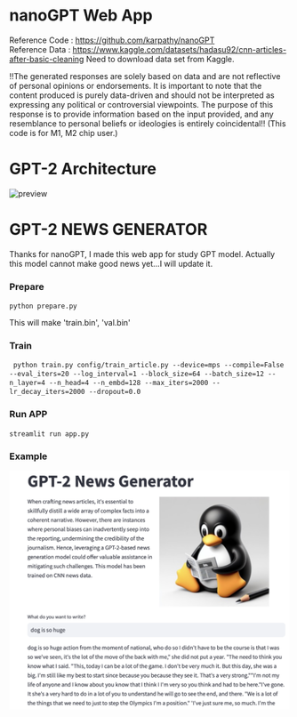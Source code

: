 # nanoGPT Web App 
Reference Code : https://github.com/karpathy/nanoGPT  
Reference Data : https://www.kaggle.com/datasets/hadasu92/cnn-articles-after-basic-cleaning
Need to download data set from Kaggle. 

!!The generated responses are solely based on data and are not reflective of personal opinions or endorsements. It is important to note that the content produced is purely data-driven and should not be interpreted as expressing any political or controversial viewpoints. The purpose of this response is to provide information based on the input provided, and any resemblance to personal beliefs or ideologies is entirely coincidental!!
(This code is for M1, M2 chip user.)
# GPT-2 Architecture
![preview](https://www.researchgate.net/publication/373352176/figure/fig1/AS:11431281202501967@1698856108167/GPT-2-model-architecture-The-GPT-2-model-contains-N-Transformer-decoder-blocks-as-shown.ppm)
# GPT-2 NEWS GENERATOR
Thanks for nanoGPT, I made this web app for study GPT model. 
Actually this model cannot make good news yet...I will update it. 
### Prepare
```
python prepare.py
```
This will make 'train.bin', 'val.bin'

### Train 
```
 python train.py config/train_article.py --device=mps --compile=False --eval_iters=20 --log_interval=1 --block_size=64 --batch_size=12 --n_layer=4 --n_head=4 --n_embd=128 --max_iters=2000 --lr_decay_iters=2000 --dropout=0.0

```
### Run APP
 
```
streamlit run app.py
```
### Example 
<img src = "images/example.png" >
